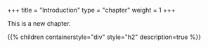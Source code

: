 +++
title = "Introduction"
type = "chapter"
weight = 1
+++

This is a new chapter.

{{% children containerstyle="div" style="h2" description=true %}}
